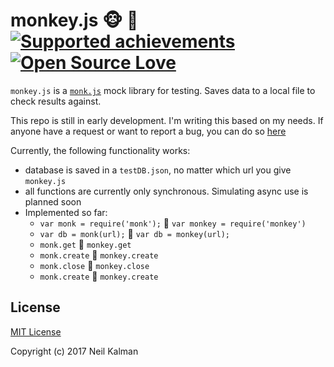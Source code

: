 # monkey.js 🐵 🍌 [![Supported achievements](http://achievibit.herokuapp.com/achievementsShield)](https://achievibit.herokuapp.com)[![Open Source Love](https://badges.frapsoft.com/os/v1/open-source.svg?v=102)](https://github.com/ellerbrock/open-source-badge/)

`monkey.js` is a [`monk.js`](https://github.com/Automattic/monk) mock library for testing. Saves data to a local file to check results against.

This repo is still in early development. I'm writing this based on my needs.
If anyone have a request or want to report a bug, you can do so [here](https://github.com/Thatkookooguy/monkey-js/issues/new)

Currently, the following functionality works:

- database is saved in a `testDB.json`, no matter which url you give `monkey.js`
- all functions are currently only synchronous. Simulating async use is planned soon
- Implemented so far:
  - `var monk = require('monk');` :banana: `var monkey = require('monkey')`
  - `var db = monk(url);` :banana: `var db = monkey(url);`
  - `monk.get` :banana: `monkey.get`
  - `monk.create` :banana: `monkey.create`
  - `monk.close` :banana: `monkey.close`
  - `monk.create` :banana: `monkey.create`

## License

[MIT License](LICENSE)

Copyright (c) 2017 Neil Kalman
